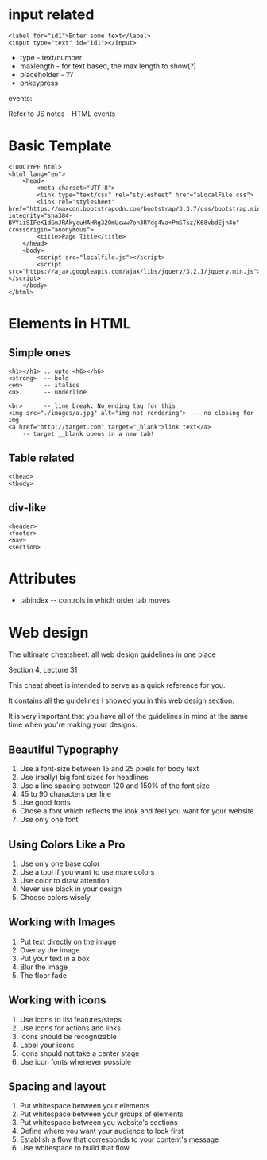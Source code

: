# input related

```
<label for="id1">Enter some text</label>
<input type="text" id="id1"></input>
```

* type       - text/number
* maxlength  - for text based, the max length to show(?)
* placeholder - ??
* onkeypress

events:

Refer to JS notes - HTML events

# Basic Template

```
<!DOCTYPE html>
<html lang="en">
    <head>
        <meta charset="UTF-8">
        <link type="text/css" rel="stylesheet" href="aLocalFile.css">
        <link rel="stylesheet" href="https://maxcdn.bootstrapcdn.com/bootstrap/3.3.7/css/bootstrap.min.css" integrity="sha384-BVYiiSIFeK1dGmJRAkycuHAHRg32OmUcww7on3RYdg4Va+PmSTsz/K68vbdEjh4u" crossorigin="anonymous">
        <title>Page Title</title>
    </head>
    <body>
        <script src="localfile.js"></script>
        <script src="https://ajax.googleapis.com/ajax/libs/jquery/3.2.1/jquery.min.js"></script>
    </body>
</html>
```

# Elements in HTML

## Simple ones


```
<h1></h1> .. upto <h6></h6>
<strong>  -- bold
<em>      -- italics
<u>       -- underline

<br>      -- line break. No ending tag for this
<img src="./images/a.jpg" alt="img not rendering">  -- no closing for img
<a href="http://target.com" target="_blank">link text</a>
    -- target __blank opens in a new tab!
```

## Table related

```
<thead>
<tbody>
```

## div-like

```
<header>
<footer>
<nav>
<section>

```

# Attributes

* tabindex   -- controls in which order tab moves

# Web design

The ultimate cheatsheet: all web design guidelines in one place

Section 4, Lecture 31

This cheat sheet is intended to serve as a quick reference for you.

It contains all the guidelines I showed you in this web design section.

It is very important that you have all of the guidelines in mind at the same
time when you're making your designs.


## Beautiful Typography

1. Use a font-size between 15 and 25 pixels for body text
2. Use (really) big font sizes for headlines
3. Use a line spacing between 120 and 150% of the font size
4. 45 to 90 characters per line
5. Use good fonts
6. Chose a font which reflects the look and feel you want for your website
7. Use only one font

## Using Colors Like a Pro

1. Use only one base color
2. Use a tool if you want to use more colors
3. Use color to draw attention
4. Never use black in your design
5. Choose colors wisely

## Working with Images

1. Put text directly on the image
2. Overlay the image
3. Put your text in a box
4. Blur the image
5. The floor fade

## Working with icons

1. Use icons to list features/steps
2. Use icons for actions and links
3. Icons should be recognizable
4. Label your icons
5. Icons should not take a center stage
6. Use icon fonts whenever possible

## Spacing and layout

1. Put whitespace between your elements
2. Put whitespace between your groups of elements
3. Put whitespace between you website's sections
4. Define where you want your audience to look first
5. Establish a flow that corresponds to your content's message
6. Use whitespace to build that flow
